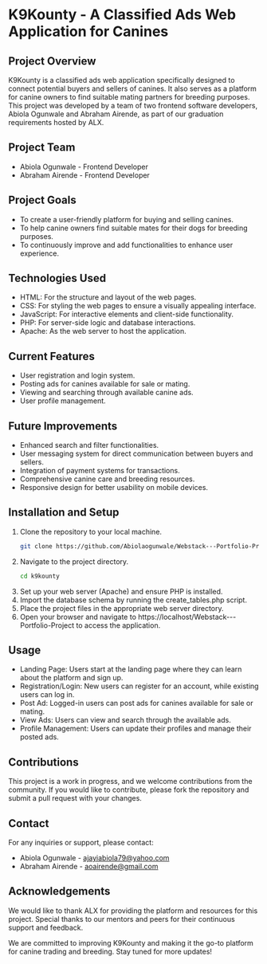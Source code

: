 # K9Kounty - A Classified Ads Web Application for Canines

## Project Overview

K9Kounty is a classified ads web application specifically designed to connect potential buyers and sellers of canines. It also serves as a platform for canine owners to find suitable mating partners for breeding purposes. This project was developed by a team of two frontend software developers, Abiola Ogunwale and Abraham Airende, as part of our graduation requirements hosted by ALX.

## Project Team

- Abiola Ogunwale - Frontend Developer
- Abraham Airende - Frontend Developer

## Project Goals

- To create a user-friendly platform for buying and selling canines.
- To help canine owners find suitable mates for their dogs for breeding purposes.
- To continuously improve and add functionalities to enhance user experience.

## Technologies Used

- HTML: For the structure and layout of the web pages.
- CSS: For styling the web pages to ensure a visually appealing interface.
- JavaScript: For interactive elements and client-side functionality.
- PHP: For server-side logic and database interactions.
- Apache: As the web server to host the application.

## Current Features

- User registration and login system.
- Posting ads for canines available for sale or mating.
- Viewing and searching through available canine ads.
- User profile management.

## Future Improvements

- Enhanced search and filter functionalities.
- User messaging system for direct communication between buyers and sellers.
- Integration of payment systems for transactions.
- Comprehensive canine care and breeding resources.
- Responsive design for better usability on mobile devices.

## Installation and Setup

1. Clone the repository to your local machine.
    ```bash
    git clone https://github.com/Abiolaogunwale/Webstack---Portfolio-Project
    ```
2. Navigate to the project directory.
    ```bash
    cd k9kounty
    ```
3. Set up your web server (Apache) and ensure PHP is installed.
4. Import the database schema by running the create_tables.php script.
5. Place the project files in the appropriate web server directory.
6. Open your browser and navigate to https://localhost/Webstack---Portfolio-Project to access the application.

## Usage

- Landing Page: Users start at the landing page where they can learn about the platform and sign up.
- Registration/Login: New users can register for an account, while existing users can log in.
- Post Ad: Logged-in users can post ads for canines available for sale or mating.
- View Ads: Users can view and search through the available ads.
- Profile Management: Users can update their profiles and manage their posted ads.

## Contributions

This project is a work in progress, and we welcome contributions from the community. If you would like to contribute, please fork the repository and submit a pull request with your changes.

## Contact

For any inquiries or support, please contact:

- Abiola Ogunwale - ajayiabiola79@yahoo.com
- Abraham Airende - aoairende@gmail.com

## Acknowledgements

We would like to thank ALX for providing the platform and resources for this project. Special thanks to our mentors and peers for their continuous support and feedback.

We are committed to improving K9Kounty and making it the go-to platform for canine trading and breeding. Stay tuned for more updates!

